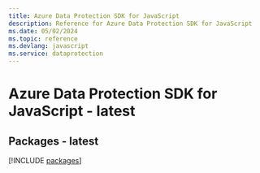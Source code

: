 ```yaml
---
title: Azure Data Protection SDK for JavaScript
description: Reference for Azure Data Protection SDK for JavaScript
ms.date: 05/02/2024
ms.topic: reference
ms.devlang: javascript
ms.service: dataprotection
---
```

# Azure Data Protection SDK for JavaScript - latest
## Packages - latest
[!INCLUDE [packages](data-protection-index.md)]